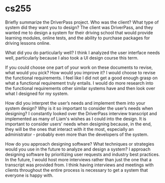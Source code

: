 # cs255

Briefly summarize the DriverPass project. Who was the client? What type of system did they want you to design?
The client was DriverPass, and they wanted me to design a system for their driving school that would provide learning modules, online tests, and the ability to purchase packages for driving lessons online. 

What did you do particularly well?
I think I analyzed the user interface needs well, particularly because I also took a UI design course this term.

If you could choose one part of your work on these documents to revise, what would you pick? How would you improve it?
I would choose to revise the functional requirements. I feel like I did not get a good enough grasp on what a functional requirement truly entails. I would do more research into the functional requirements other similar systems have and then look over what I designed for my system.

How did you interpret the user’s needs and implement them into your system design? Why is it so important to consider the user’s needs when designing?
I constantly looked over the DriverPass interview transcript and implemented as many of Liam's wishes as I could into the design. It is important to consider users' needs when designing because, in the end, they will be the ones that interact with it the most, especially an administrator - probably even more than the developers of the system. 

How do you approach designing software? What techniques or strategies would you use in the future to analyze and design a system?
I approach designing software by prioritizing user requests and industry best practices. In the future, I would host more interviews rather than just the one that a transcript was provided from. I think having interviews and meetings with clients throughout the entire process is necessary to get a system that everyone is happy with.
